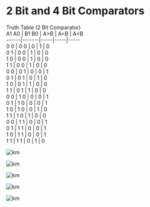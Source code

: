 # 2 Bit and 4 Bit Comparators  

Truth Table (2 Bit Comparator)  
A1 A0 | B1 B0 | A>B | A=B | A<B   
------|-------|-----|-----|-----    
0   0 | 0   0 |  0  |  1  |  0   
0   1 | 0   0 |  1  |  0  |  0   
1   0 | 0   0 |  1  |  0  |  0   
1   1 | 0   0 |  1  |  0  |  0   
0   0 | 0   1 |  0  |  0  |  1   
0   1 | 0   1 |  0  |  1  |  0   
1   0 | 0   1 |  1  |  0  |  0   
1   1 | 0   1 |  1  |  0  |  0   
0   0 | 1   0 |  0  |  0  |  1   
0   1 | 1   0 |  0  |  0  |  1   
1   0 | 1   0 |  0  |  1  |  0   
1   1 | 1   0 |  1  |  0  |  0   
0   0 | 1   1 |  0  |  0  |  1   
0   1 | 1   1 |  0  |  0  |  1   
1   0 | 1   1 |  0  |  0  |  1   
1   1 | 1   1 |  0  |  1  |  0  
 
![km](https://github.com/AbhijitBaral/VerilogDigitalDesigns/blob/main/Comparators/Schem/KmapAgB.png)  

![km](https://github.com/AbhijitBaral/VerilogDigitalDesigns/blob/main/Comparators/Schem/KmapAeB.png)  

![km](https://github.com/AbhijitBaral/VerilogDigitalDesigns/blob/main/Comparators/Schem/KmapAlB.png)  

![km](https://github.com/AbhijitBaral/VerilogDigitalDesigns/blob/main/Comparators/Schem/schem.png)  

![km](https://github.com/AbhijitBaral/VerilogDigitalDesigns/blob/main/Comparators/Schem/waveform.png)
